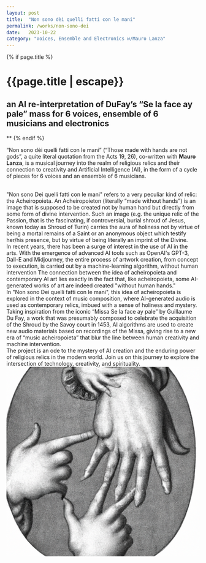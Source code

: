 ```yaml
---
layout: post
title:  "Non sono dèi quelli fatti con le mani"
permalink: /works/non-sono-dei
date:   2023-10-22
category: "Voices, Ensemble and Electronics w/Mauro Lanza"
---
```

{% if page.title %}
<h1>{{page.title | escape}}</h1>
<h2>an AI re-interpretation of DuFay’s “Se la face ay pale” mass for 6 voices, ensemble of 6 musicians and electronics</h2>
**
{% endif %}

“Non sono dèi quelli fatti con le mani” (“Those made with hands are not gods”, a quite literal quotation from the Acts 19, 26), co-written with **Mauro Lanza**, is a musical journey into the realm of religious relics and their connection to creativity and Artificial Intelligence (AI), in the form of a cycle of pieces for 6 voices and an ensemble of 6 musicians.

 <br>
"Non sono Dei quelli fatti con le mani" refers to a very peculiar kind of relic: the Acheiropoieta. An Acheiropoieton (literally “made without hands”) is an image that is supposed to be created not by human hand but directly from some form of divine intervention. Such an image (e.g. the unique relic of the Passion, that is the fascinating, if controversial, burial shroud of Jesus, known today as Shroud of Turin) carries the aura of holiness not by virtue of being a mortal remains of a Saint or an anonymous object which testify her/his presence, but by virtue of being literally an imprint of the Divine.  

 <br>
In recent years, there has been a surge of interest in the use of AI in the arts. With the emergence of advanced AI tools such as OpenAI's GPT-3, Dall-E and Midjourney, the entire process of artwork creation, from concept to execution, is carried out by a machine-learning algorithm, without human intervention The connection between the idea of acheiropoieta and contemporary AI art lies exactly in the fact that, like acheiropoieta, some AI-generated works of art are indeed created "without human hands."

 <br>
In "Non sono Dei quelli fatti con le mani", this idea of acheiropoieta is explored in the context of music composition, where AI-generated audio is used as contemporary relics, imbued with a sense of holiness and mystery.
Taking inspiration from the iconic “Missa Se la face ay pale” by Guillaume Du Fay, a work that was presumably composed to celebrate the acquisition of the Shroud by the Savoy court in 1453, AI algorithms are used to create new audio materials based on recordings of the Missa, giving rise to a new era of “music acheiropoieta” that blur the line between human creativity and machine intervention.

 <br>
The project is an ode to the mystery of AI creation and the enduring power of religious relics in the modern world. Join us on this journey to explore the intersection of technology, creativity, and spirituality.

<br>

<img src='/assets/nsd-image1.png' width='600'>

